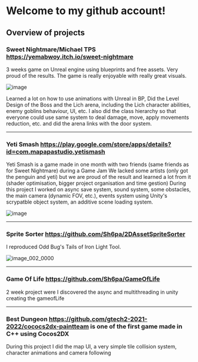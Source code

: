 # Welcome to my github account!

## Overview of projects

### **Sweet Nightmare/Michael TPS** <https://yemabwoy.itch.io/sweet-nightmare>
3 weeks game on Unreal engine using blueprints and free assets.
Very proud of the results. The game is really enjoyable with really great visuals. 

![image](https://github.com/Sh6pa/Sh6pa/assets/71717569/8081e811-e220-4090-afb1-e96b124ac299)

Learned a lot on how to use animations with Unreal in BP, Did the Level Design of the Boss and the Lich arena, including the Lich character abilities, enemy goblins behaviour, UI, etc.
I also did the class hierarchy so that everyone could use same system to deal damage, move, apply movements reduction, etc. and did the arena links with the door system.

<hr/>

### **Yeti Smash** <https://play.google.com/store/apps/details?id=com.mapapastudio.yetismash> 
Yeti Smash is a game made in one month with two friends (same friends as for Sweet Nightmare) during a Game Jam
We lacked some artists (only got the penguin and yeti) but we are proud of the result and learned a lot from it (shader optimisation, bigger project organisation and time gestion)
During this project I worked on async save system, sound system, some obstacles, the main camera (dynamic FOV, etc.), events system using Unity's scrypatble object system, an additive scene loading system.

![image](https://github.com/Sh6pa/Sh6pa/assets/71717569/c53fe945-bb4f-464c-8342-a68fb86e3842)

<hr/>

### **Sprite Sorter** <https://github.com/Sh6pa/2DAssetSpriteSorter>
I reproduced Odd Bug's Tails of Iron Light Tool.

![image_002_0000](https://github.com/Sh6pa/Sh6pa/assets/71717569/56f06f56-3ac5-4658-88ca-f7a556285ab3)

<hr/>

### **Game Of Life** <https://github.com/Sh6pa/GameOfLife>
2 week project were I discovered the async and multithreading in unity creating the gameofLife

<hr/>

### **Best Dungeon** <https://github.com/gtech2-2021-2022/cococs2dx-paintteam> is one of the first game made in C++ using Cocos2DX
During this project I did the map UI, a very simple tile collision system, character animations and camera following

